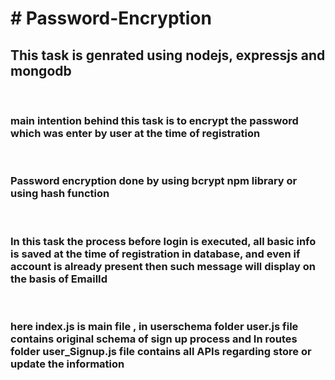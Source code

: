 <h1># Password-Encryption</h1>

<h2> This task is genrated using nodejs, expressjs and mongodb </h2></br>
      <h3>main intention behind this task is to encrypt the password which was enter by user at the time of registration</h3></br>
      <h3>Password encryption done by using bcrypt npm library or using hash function</h3></br>
     <h3>In this task the process before login is executed, all basic info is saved at the time of registration in database, and even if account is already present then such message will display on the basis of EmailId </h3></br>
      <h3> here index.js is main file , in userschema folder user.js file contains original schema of sign up process and In routes folder user_Signup.js file contains all APIs regarding store or update the information</h3>
     
     
